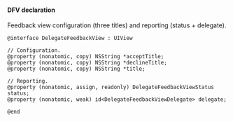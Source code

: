 #### DFV declaration

Feedback view configuration (three titles) and reporting (status + delegate).

```objc
@interface DelegateFeedbackView : UIView

// Configuration.
@property (nonatomic, copy) NSString *acceptTitle;
@property (nonatomic, copy) NSString *declineTitle;
@property (nonatomic, copy) NSString *title;

// Reporting.
@property (nonatomic, assign, readonly) DelegateFeedbackViewStatus status;
@property (nonatomic, weak) id<DelegateFeedbackViewDelegate> delegate;

@end
```

